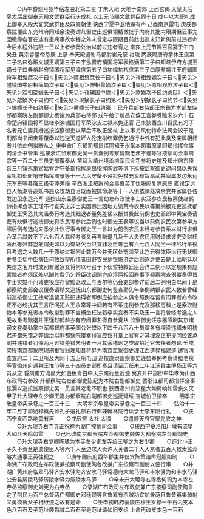 <!-- { "loadSidebar": true } -->
　　○丙午昏刻月犯毕宿左股北第二星  丁未大祀  天地于南郊  上还宫谒  太皇太后  皇太后出御奉天殿文武群臣行庆成礼  以上元节赐文武群臣假十日  戊申以大祀礼成  上御奉天殿大宴文武群臣及四夷朝使  狭西宁夏中卫地震有声  己酉南京雷电  庚戌都察院覆山东兖州府同知余浚奏谓凡御史出巡俱领精微批于内府其批内限期但云事完回缴缘各官在途有患病事故水程之外未曾定与限期且前此出巡未知新例前过违者命今后水程外违限一日以上者参奏处治以前过违者宥之  辛亥上元节赐百官宴于午门  癸丑  英宗睿皇帝忌辰  上祭  奉天殿遣驸马都尉崔元祭  裕陵  丙辰赐唐府承休王庶第二子名曰弥鋠文城王嫡第三子曰宇泓晋府镇国将军表格嫡第二子曰知烓伊府方城王嫡长子曰典榕赵府镇国将军见湋庶第五子曰祐橰祐杙庶第三子曰厚焄靖江王府辅国将军相缨庶次子曰＜矢见＞瞟相统庶长子曰＜矢见＞祥相绶嫡次子曰＜矢见＞醴镇国中尉相简嫡次子曰＜矢见＞伸相昺嫡次子曰＜矢见＞穹相观庶次子曰＜矢见＞欢相箴嫡长子曰＜矢见＞孜辅国中尉＜矢见＞款嫡次子曰约贞□阝＜矢见＞歊嫡次子曰约符＜矢见＞琬嫡长子曰约第＜矢见＞钊嫡长子曰约节＜矢见＞悌嫡长子曰约簮＜矢见＞懬嫡长子曰约篆  丁巳升兵部右侍郎王宗彝为本部左侍郎都察院左副都御史杨谧为兵部右侍郎  戊午给宁新昌安僖王宫眷餋赡米岁六十石命楚府镇国将军显槎李涂辅国将军荣淙支过禄米免还官  己未狭西宜川县民有冯子名者兄亡妻其嫂巡按监察御吏以草后不改正坐杖  上以事关风化特命法司会议于是刑部尚书闵圭等覆奏以违逆天道坏人伦定拟绞罪仍乞通行中外有犯此类及亲属相奸者并依此例拟断从之  庚申命广东都司都指挥同知王永掌本司事原掌印都指挥佥事何清佥书管事  巡按浙江监察御史吴一贯奏例考察请黜老疾不谨等官按察司佥事周宗等一百二十三员吏部覆奏从  苗赋入靖州境杀虏军民佥罚参将史瑄及知州何东俸各三月镇巡第官姑宥之守备都指挥房昂指挥陶武等俱下巡按监察御史逮问昂以失误军机拟处斩哨守指挥周景等十一人以守备不设拟免杖充军有旨昂武并家属发边永远充军景等各降三级带俸差操  辛酉浙江按察司佥事曹英丁忧服阕复除原职  直隶定远县人杨潮等造妖书惑众攻劫县治既而被擒命潮等十一人俱依律处决余党并家属各各发边卫永远充军  巡按山东监察御史王一言劾左布政使李士实泛参农民按察使赵鹤龄指挥佥事王瑾不行查究之非士实因奏比因地方饥荒令农民以等第纳银充吏巡抚都御史王霁恐其太滥奏行考选其黜退者量免差徭以酬其费此前例也吏部郎中黄宝奏请吏有缺俱行巡按御史将农民考参此后例也时御史王表等议当以前例农民次第参毕方照后例考选向来悉依此议行事今御史王一言以为前例农民未经考参皆系以财行求俱合革后其数不下六七百人其经考者又再考黜退几及千人夫农民用财请求该吏受财枉法此等奸弊岂敢谓无如以为查处欠当只宜罪及臣等岂有六七百人同坐一律尽行革役且考退之人数几一千原纳过银何止数万今并无区处冤滥至此岂云得体臣治行无状御史参臣切中臣病臣何敢致辩所惜者田野农民纳银赈济之后则逐之使去是上贻朝廷以失信之名异时或别有缓急又将何以号召于下伏望特敕廷臣会详二例示以定规果有应罢黜者亦须区处以酬其费仍乞将臣改调别方庶淂两相回避事下都察院查例覆奏得旨李士实姑不问诸吏役应存留黜退改正与否尔等仍会吏部参详前后二例明白以闻于是都察院吏部会议覆奏请移文巡抚山东都御史何鉴查勘先年奉例纳银农民人数若曾经前巡按御史王槐考选留无赃犯违碍者即例应挨参之人俱令照例存留有问罪者亦令改正不必纷扰其王言所问犯人王永常等中间若有不系违例参充及那移房科止是索取财物本等参充者亦令改拟别罪不当概坐枉法若李实妄奏不实及王一言将曾经考选之人无故重考黜退并王瑾赵鹤龄亦有应问罪名径自参奏从  监察御史汪宗器照刷其京诸司文卷奏劾掌中军都督府事英国公张懋以下四千八百八十员谓各有埋没违错未明稽迟差错失错之弊请治以罪都察院覆奏得旨应议并堂上官宥之其埋没正犯提问经该承刷并违错者罚俸两月迟错差错未明者一月其余稽迟之类取招迁官去任者勿论  壬戌实授南京都察院理刑推官翁理知县蒋昇为南京监察御史理江西道昇福建道  遣官清查宣府二十二卫所及大同十五卫所屯田  巡按直隶监察御史连盛奉例考察请黜老疾等官徽州府通判王惟节等三十四员吏部所奏且请留历任未二年江浦县主簿杨正等六员从之  昏刻南方流星大如盏色青白中天东南行至近浊  癸亥升户部郎中毕孝为山西布政司右参政  升都察院右佥都御史陈纪为本院右副都御史  罢浙江都司都指挥佥事张灏以巡按监察御史吴一贯言其老耄不职也  狭西肃州有流星大如房响如雷良久灭  甲子升大理寺左少卿王嵩为都察院右副都御史巡抚延绥  宣城伯卫頴卒
　　明孝宗敬皇帝实录卷之一百三十三
　大明孝宗敬皇帝实录卷之一百三十四
　　弘治十一年二月丁卯朔释奠先师孔子遣礼部右侍郎兼翰林院侍读学士李东阳行礼
　　○狭西宁夏西路地震有声
　　○戊辰祭  太社  太稷
　　○遣顺天府官祭先农之神
　　○升大理寺右寺寺正祝祥为湖广按察司佥事
　　○狭西宁夏洛阳川墩有流星大如斗天鸣如雷
　　○己巳改南京都察院左佥都御史顾佐为都察院左佥都御史
　　○升大理寺右少卿陈璚为本寺左少卿左寺丞王鉴之为右少卿
　　○迤北小王子久不贡至是遣使臣人等六千人至边求入贡许入关者二千人入京者五百人敕太监邓瑢大通事王英往视之
　　○庚午赐庆府西华郡主并仪宾陈策诰命冠服如制
　　○命湖广布政司左布政使兼按察司副使陶鲁改兼广东按察司副使以便行事
　　○并湖广黄州府临皋马驿齐安水驿为齐安水马驿常德府大龙马驿和丰水驿为和丰水马驿公安县孱陵马驿孱陵水驿为孱陵水马驿
　　○辛未升大理寺右寺丞何钧为本寺左寺丞监察御史刘宪为右寺丞
　　○录湖广布政司左布政使兼广东按察司副使陶鲁之子荆民为百户总督两广都御史邓廷瓒等言鲁累有杀贼功宜加录荫且鲁昔募集骑射义勇须鲁父子相继统之故有是命
　　○壬申初韩府襄陵庄穆王岁禄一千石内支本色八百石及子范址袭爵减二百石至是范址请如旧支给  上命再改支本色一百石
